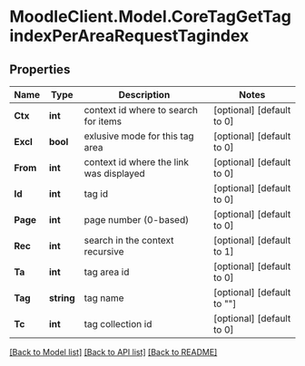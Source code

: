 # MoodleClient.Model.CoreTagGetTagindexPerAreaRequestTagindex

## Properties

Name | Type | Description | Notes
------------ | ------------- | ------------- | -------------
**Ctx** | **int** | context id where to search for items | [optional] [default to 0]
**Excl** | **bool** | exlusive mode for this tag area | [optional] [default to 0]
**From** | **int** | context id where the link was displayed | [optional] [default to 0]
**Id** | **int** | tag id | [optional] [default to 0]
**Page** | **int** | page number (0-based) | [optional] [default to 0]
**Rec** | **int** | search in the context recursive | [optional] [default to 1]
**Ta** | **int** | tag area id | [optional] [default to 0]
**Tag** | **string** | tag name | [optional] [default to ""]
**Tc** | **int** | tag collection id | [optional] [default to 0]

[[Back to Model list]](../README.md#documentation-for-models) [[Back to API list]](../README.md#documentation-for-api-endpoints) [[Back to README]](../README.md)

